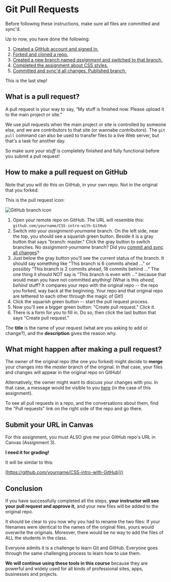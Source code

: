# Git Pull Requests

Before following these instructions, make sure all files are committed and sync'd.

Up to now, you have done the following:

1. [Created a GitHub account and signed in.](../github_basics)
2. [Forked and cloned a repo.](../../../)
3. [Created a new branch named *assignment* and switched to that branch.](../git_branches)
4. [Completed the assignment about CSS styles.](../assignment)
5. [Committed and sync'd all changes. Published branch.](../git_commit_and_sync)

This is the last step!

## What is a pull request?

A pull request is your way to say, “My stuff is finished now. Please upload it to the main project or site.”

We use pull requests when the main project or site is controlled by someone else, and we are contributors to that site (or wannabe contributors). The `git pull` command can also be used to transfer files to a live Web server, but that's a task for another day.

So make sure *your stuff* is completely finished and fully functional before you submit a pull request!

## How to make a pull request on GitHub

Note that you will do this on GitHub, in your own repo. Not in the original that you forked.

This is the pull request icon:

![GitHub branch icon](../images/git-pull-request.png)

1. Open your remote repo on GitHub. The URL will resemble this: `github.com/yourname/CSS-intro-with-GitHub`
2. Switch into your *assignment-yourname* branch. On the left side, near the top, you should see a squarish green button. Beside it is a gray button that says "branch: master." Click the gray button to switch branches. No *assignment-yourname* branch? Did you [commit and sync all changes](../git_commit_and_sync)?
3. Just below the gray button you'll see the current status of the branch. It should say something like "This branch is 6 commits ahead ..." or possibly "This branch is 2 commits ahead, 18 commits behind ..." The one thing it should NOT say is "This branch is even with ..." because that would mean you have not committed anything! (What is this *ahead, behind* stuff? It compares your repo with the original repo -- the repo you forked, way back at the beginning. Your repo and that original repo are tethered to each other through the magic of Git!)
4. Click the squarish green button -- start the pull request process.
5. Now you'll see a bigger green button: "Create pull request." Click it.
6. There is a form for you to fill in. Do so, then click the last button that says "Create pull request."

The **title** is the name of your request (what are you asking to add or change?), and the **description** gives the reason why.

## What might happen after making a pull request?

The owner of the original repo (the one you forked) might decide to **merge** your changes into the *master* branch of the original. In that case, your files and changes will appear in the original repo on GitHub!

Alternatively, the owner might want to discuss your changes with you. In that case, a message would be visible to you [here](../../../pulls) (in the case of this assignment).

To see all pull requests in a repo, and the conversations about them, find the "Pull requests" link on the right side of the repo and go there.

## Submit your URL in Canvas

For this assignment, you must ALSO give me your GitHub repo's URL in Canvas (Assignment 3).

**I need it for grading!**

It will be similar to this:

[https://github.com/yourname/CSS-intro-with-GitHub]()

## Conclusion

If you have successfully completed all the steps, **your instructor will see your pull request and approve it,** and your new files will be added to the original repo.

It should be clear to you now why you had to rename the two files: If your filenames were identical to the names of the original files, yours would overwrite the originals. Moreover, there would be no way to add the files of ALL the students in the class.

Everyone admits it is a challenge to learn Git and GitHub. Everyone goes through the same challenging process to learn how to use them.

**We will continue using these tools in this course** because they are powerful and widely used for all kinds of professional sites, apps, businesses and projects.
